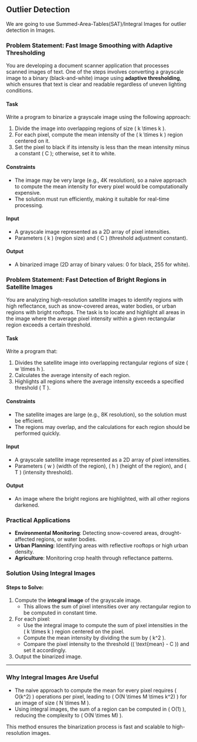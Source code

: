 ## Outlier Detection 
We are going to use Summed-Area-Tables(SAT)/Integral Images for outlier detection in Images. 

### Problem Statement: Fast Image Smoothing with Adaptive Thresholding

You are developing a document scanner application that processes scanned images of text. One of the steps involves converting a grayscale image to a binary (black-and-white) image using **adaptive thresholding**, which ensures that text is clear and readable regardless of uneven lighting conditions.

#### Task
Write a program to binarize a grayscale image using the following approach:
1. Divide the image into overlapping regions of size \( k \times k \).
2. For each pixel, compute the mean intensity of the \( k \times k \) region centered on it.
3. Set the pixel to black if its intensity is less than the mean intensity minus a constant \( C \); otherwise, set it to white.

#### Constraints
- The image may be very large (e.g., 4K resolution), so a naive approach to compute the mean intensity for every pixel would be computationally expensive.
- The solution must run efficiently, making it suitable for real-time processing.

#### Input
- A grayscale image represented as a 2D array of pixel intensities.
- Parameters \( k \) (region size) and \( C \) (threshold adjustment constant).

#### Output
- A binarized image (2D array of binary values: 0 for black, 255 for white).

### Problem Statement: Fast Detection of Bright Regions in Satellite Images

You are analyzing high-resolution satellite images to identify regions with high reflectance, such as snow-covered areas, water bodies, or urban regions with bright rooftops. The task is to locate and highlight all areas in the image where the average pixel intensity within a given rectangular region exceeds a certain threshold.

#### Task
Write a program that:
1. Divides the satellite image into overlapping rectangular regions of size \( w \times h \).
2. Calculates the average intensity of each region.
3. Highlights all regions where the average intensity exceeds a specified threshold \( T \).

#### Constraints
- The satellite images are large (e.g., 8K resolution), so the solution must be efficient.
- The regions may overlap, and the calculations for each region should be performed quickly.

#### Input
- A grayscale satellite image represented as a 2D array of pixel intensities.
- Parameters \( w \) (width of the region), \( h \) (height of the region), and \( T \) (intensity threshold).

#### Output
- An image where the bright regions are highlighted, with all other regions darkened.


### Practical Applications
- **Environmental Monitoring**: Detecting snow-covered areas, drought-affected regions, or water bodies.
- **Urban Planning**: Identifying areas with reflective rooftops or high urban density.
- **Agriculture**: Monitoring crop health through reflectance patterns. 


### Solution Using Integral Images

#### Steps to Solve:
1. Compute the **integral image** of the grayscale image.
   - This allows the sum of pixel intensities over any rectangular region to be computed in constant time.
2. For each pixel:
   - Use the integral image to compute the sum of pixel intensities in the \( k \times k \) region centered on the pixel.
   - Compute the mean intensity by dividing the sum by \( k^2 \).
   - Compare the pixel intensity to the threshold (\( \text{mean} - C \)) and set it accordingly.
3. Output the binarized image.

---

### Why Integral Images Are Useful
- The naive approach to compute the mean for every pixel requires \( O(k^2) \) operations per pixel, leading to \( O(N \times M \times k^2) \) for an image of size \( N \times M \).
- Using integral images, the sum of a region can be computed in \( O(1) \), reducing the complexity to \( O(N \times M) \).

This method ensures the binarization process is fast and scalable to high-resolution images.